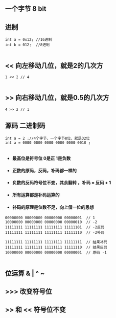 ## 一个字节 8 bit 
## 进制
```
int a = 0x12; //16进制
int b = 012;  //8进制


```
## << 向左移动几位，就是2的几次方
```
1 << 2 // 4 


```
## >> 向右移动几位，就是0.5的几次方
```
4 >> 2 // 1 

```

## 源码 二进制码

```
int a = 2 ;//4个字节，一个字节8位，就是32位
int a = 0000 0000 0000 0000 0000 0010 ;


```
- #### 最高位是符号位 0是正 1是负数 
- #### 正数的原码，反码，补码都一样的
- #### 负数的反码符号位不变，其余翻转 ，补码 = 反码 + 1
- #### 所有运算都是补码运算的
- #### 补码的原理是位数不足，向上借一位的思想 
```
00000000 00000000 00000000 00000001  // 1
10000000 00000000 00000000 00000010  // -2 
11111111 11111111 11111111 11111101  // -2反码
11111111 11111111 11111111 11111110  // -2补码

11111111 11111111 11111111 11111111  // 结果补码
11111111 11111111 11111111 11111110  // 结果反码
10000000 00000000 00000000 00000001  // 原码 -1 


```
## 位运算 & | ^ ~ 


## >>> 改变符号位 

## >> 和 << 符号位不变 